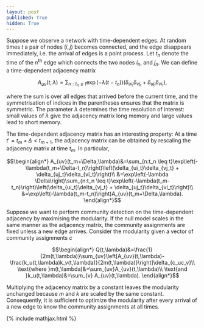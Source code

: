```yaml
---
layout: post
published: True
hidden: True
---
```


Suppose we observe a network with time-dependent edges. At random times $t$ a pair of nodes $(i,j)$ becomes connected, and the edge disappears immediately, i.e. the arrival of edges is a point process. Let $t_n$ denote the time of the $n^\mathrm{th}$ edge which connects the two nodes $i_n$, and $j_n$. We can define a time-dependent adjacency matrix

$$
A_{uv}(t,\lambda)=\sum_{n:t_n \leq t}\exp\left(-\lambda(t-t_n)\right)\left(\delta_{ui_t}\delta_{vj_t} + \delta_{uj_t}\delta_{vi_t}\right),
$$

where the sum is over all edges that arrived before the current time, and the symmetrisation of indices in the parentheses ensures that the matrix is symmetric. The parameter $\lambda$ determines the time resolution of interest: small values of $\lambda$ give the adjacency matrix long memory and large values lead to short memory.

The time-dependent adjacency matrix has an interesting property: At a time $t'=t_m+\Delta<t_{m+1}$, the adjacency matrix can be obtained by rescaling the adjacency matrix at time $t_m$. In particular,

$$\begin{align*}
A_{uv}(t_m+\Delta,\lambda)&=\sum_{n:t_n \leq t}\exp\left(-\lambda(t_m+\Delta-t_n)\right)\left(\delta_{ui_t}\delta_{vj_t} + \delta_{uj_t}\delta_{vi_t}\right)\\
&=\exp\left(-\lambda \Delta\right)\sum_{n:t_n \leq t}\exp\left(-\lambda(t_m-t_n)\right)\left(\delta_{ui_t}\delta_{vj_t} + \delta_{uj_t}\delta_{vi_t}\right)\\
&=\exp\left(-\lambda(t_m-t_n)\right)A_{uv}(t_m+\Delta,\lambda).
\end{align*}$$

Suppose we want to perform community detection on the time-dependent adjacency by maximising the modularity. If the null model scales in the same manner as the adjacency matrix, the community assignments are fixed unless a new edge arrives. Consider the modularity given a vector of community assignments $c$

$$\begin{align*}
Q(t,\lambda)&=\frac{1}{2m(t,\lambda)}\sum_{uv}\left[A_{uv}(t,\lambda)-\frac{k_u(t,\lambda)k_v(t,\lambda)}{2m(t,\lambda)}\right]\delta_{c_uc_v}\\
\text{where }m(t,\lambda)&=\sum_{uv}A_{uv}(t,\lambda)\\
\text{and }k_u(t,\lambda)&=\sum_{v} A_{uv}(t,\lambda).
\end{align*}$$

Multiplying the adjacency matrix by a constant leaves the modularity unchanged because $m$ and $k$ are scaled by the same constant. Consequently, it is sufficient to optimize the modularity after every arrival of a new edge to know the community assignments at all times.

{% include mathjax.html %}
